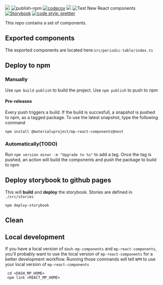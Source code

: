 ![](https://github.com/chabb/material-react/workflows/jest_tests/badge.svg)
![publish-npm](https://github.com/materialsproject/mp-react-components/workflows/publish-npm/badge.svg)
[![codecov](https://codecov.io/gh/materialsproject/mp-react-components/branch/master/graph/badge.svg)](https://codecov.io/gh/materialsproject/mp-react-components)
![](https://img.shields.io/npm/v/mat-periodic-table?style=plastic)
![Test New React components](https://github.com/materialsproject/dash-mp-components/workflows/Test%20New%20React%20components/badge.svg)
[![Storybook](https://cdn.jsdelivr.net/gh/storybookjs/brand@master/badge/badge-storybook.svg)](https://materialsproject.github.io/mp-react-components/)
[![code style: prettier](https://img.shields.io/badge/code_style-prettier-ff69b4.svg?style=flat-square)](https://github.com/prettier/prettier)

This repo contains a set of components.

## Exported components

The exported components are located here:`src/periodic-table/index.ts`

## Deploy to npm

### Manually

Use `npm build-publish` to build the project.
Use `npm publish` to push to npm

#### Pre-releases

Every push triggers a build. If the build is succesfull, a snapshot is pushed
to npm, as a tagged package. To use the latest snapshot, type the following command

`npm install @materialsproject/mp-react-components@next`

### Automatically(TODO)

Run `npm version minor -m "Upgrade to %s"` to add a tag. Once the tag is pushed, an action will
build the components and push the package to build to npm

## Deploy storybook to github pages

This will **build** and **deploy** the storybook.
Stories are defined in `./src/stories`

```
npm deploy-storybook
```

## Clean

## Local development

If you have a local version of `dash-mp-components` and `mp-react-components`, you'll probably
want to use the local version of `mp-react-components` for a better development workflow.
Running those commands will tell `NPM` to use your local version of `mp-react-components`

```
 cd <DASH_MP_HOME>
 npm link <REACT_MP_HOME>
```
